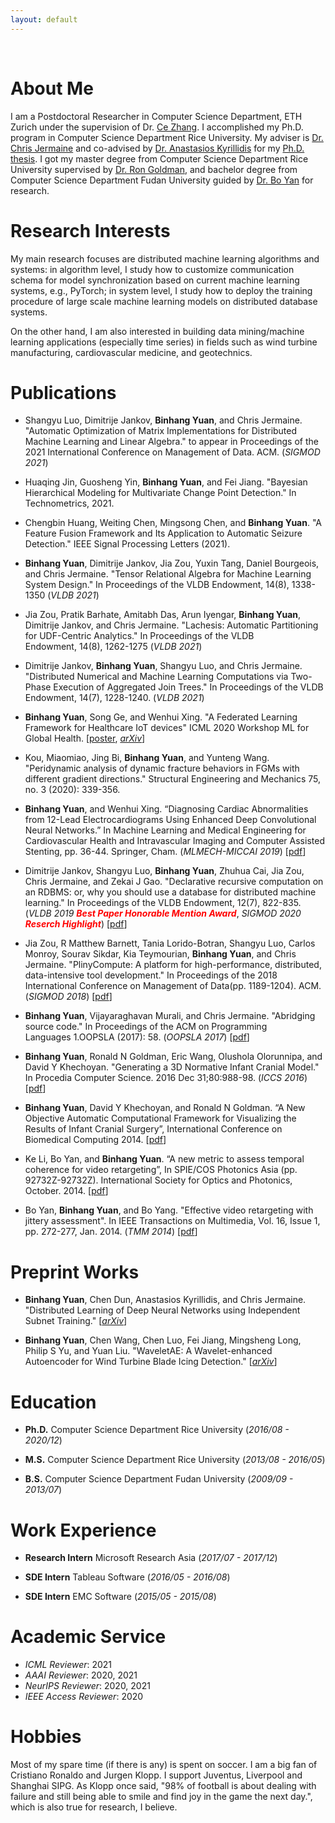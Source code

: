 ```yaml
---
layout: default
---
```


&nbsp;

# About Me  

I am a Postdoctoral Researcher in Computer Science Department, ETH Zurich under the supervision of Dr. [Ce Zhang](https://ds3lab.inf.ethz.ch/members/ce-zhang.html).
I accomplished my Ph.D. program in Computer Science Department Rice University. My adviser is [Dr. Chris Jermaine](https://www.cs.rice.edu/~cmj4/) and co-advised by [Dr. Anastasios Kyrillidis](https://akyrillidis.github.io/) for my [Ph.D. thesis](publications/Thesis.pdf). I got my master degree from Computer Science Department Rice University supervised by [Dr. Ron Goldman](https://www.cs.rice.edu/~rng/), and bachelor degree from Computer Science Department Fudan University guided by  [Dr. Bo Yan](http://homepage.fudan.edu.cn/boyan/in-english/) for research. 


# Research Interests

My main research focuses are distributed machine learning algorithms and systems: in algorithm level, I study how to customize communication schema for model synchronization based on current machine learning systems, e.g., PyTorch; in system level, I study how to deploy the training procedure of large scale machine learning models on distributed database systems.

On the other hand, I am also interested in building data mining/machine learning applications (especially time series) in fields such as wind turbine manufacturing, cardiovascular medicine, and geotechnics.


# Publications

- Shangyu Luo, Dimitrije Jankov, **Binhang Yuan**, and Chris Jermaine. "Automatic Optimization of Matrix Implementations for Distributed Machine Learning and Linear Algebra." to appear in Proceedings of the 2021 International Conference on Management of Data. ACM. (*SIGMOD 2021*)

- Huaqing Jin, Guosheng Yin, **Binhang Yuan**, and Fei Jiang. "Bayesian Hierarchical Modeling for Multivariate Change Point Detection." In Technometrics, 2021. 

- Chengbin Huang, Weiting Chen, Mingsong Chen, and **Binhang Yuan**. "A Feature Fusion Framework and Its Application to Automatic Seizure Detection." IEEE Signal Processing Letters (2021).

- **Binhang Yuan**, Dimitrije Jankov, Jia Zou, Yuxin Tang, Daniel Bourgeois, and Chris Jermaine. "Tensor Relational Algebra for Machine Learning System Design." In Proceedings of the VLDB Endowment, 14(8), 1338-1350 (*VLDB 2021*)

- Jia Zou, Pratik Barhate, Amitabh Das, Arun Iyengar, **Binhang Yuan**, Dimitrije Jankov, and Chris Jermaine. "Lachesis: Automatic Partitioning for UDF-Centric Analytics." In Proceedings of the VLDB Endowment, 14(8), 1262-1275 (*VLDB 2021*) 

- Dimitrije Jankov, **Binhang Yuan**, Shangyu Luo, and Chris Jermaine. "Distributed Numerical and Machine Learning Computations via Two-Phase Execution of Aggregated Join Trees." In Proceedings of the VLDB Endowment, 14(7), 1228-1240. (*VLDB 2021*) 

- **Binhang Yuan**, Song Ge, and Wenhui Xing. "A Federated Learning Framework for Healthcare IoT devices" ICML 2020 Workshop ML for Global Health. \[[poster](publications/2020_ICML_ML4GlobalHealth_Federated_Poster.pdf), *[arXiv](https://arxiv.org/abs/2005.05083)*\]

- Kou, Miaomiao, Jing Bi, **Binhang Yuan**, and Yunteng Wang. "Peridynamic analysis of dynamic fracture behaviors in FGMs with different gradient directions." Structural Engineering and Mechanics 75, no. 3 (2020): 339-356. 

- **Binhang Yuan**, and Wenhui Xing. “Diagnosing Cardiac Abnormalities from 12-Lead Electrocardiograms Using Enhanced Deep Convolutional Neural Networks.” In Machine Learning and Medical Engineering for Cardiovascular Health and Intravascular Imaging and Computer Assisted Stenting, pp. 36-44. Springer, Cham.  (*MLMECH-MICCAI 2019*) \[[pdf](publications/2019_MICCAI_Diagnosing.pdf)\]

- Dimitrije Jankov, Shangyu Luo, **Binhang Yuan**, Zhuhua Cai, Jia Zou, Chris Jermaine, and Zekai J Gao. "Declarative recursive computation on an RDBMS: or, why you should use a database for distributed machine learning." In Proceedings of the VLDB Endowment, 12(7), 822-835. (*VLDB 2019* <strong><em><span style="color:red"> Best Paper Honorable Mention Award</span></em></strong>, *SIGMOD 2020* <strong><em><span style="color:red">Reserch Highlight</span></em></strong>) \[[pdf](publications/2019_VLDB_Declarative.pdf)\]

- Jia Zou, R Matthew Barnett, Tania Lorido-Botran, Shangyu Luo, Carlos Monroy, Sourav Sikdar, Kia Teymourian, **Binhang Yuan**, and Chris Jermaine. "PlinyCompute: A platform for high-performance, distributed, data-intensive tool development." In Proceedings of the 2018 International Conference on Management of Data(pp. 1189-1204). ACM. (*SIGMOD 2018*) \[[pdf](publications/2018_SIGMOD_PlinyCompute.pdf)\]

- **Binhang Yuan**, Vijayaraghavan Murali, and Chris Jermaine. "Abridging source code." In Proceedings of the ACM on Programming Languages 1.OOPSLA (2017): 58. (*OOPSLA 2017*) \[[pdf](publications/2017_OOPSLA_Abridging.pdf)\]

- **Binhang Yuan**, Ronald N Goldman, Eric Wang, Olushola Olorunnipa, and David Y Khechoyan. "Generating a 3D Normative Infant Cranial Model." In Procedia Computer Science. 2016 Dec 31;80:988-98. (*ICCS 2016*) \[[pdf](publications/2016_ICCS_Generating.pdf)\]

- **Binhang Yuan**, David Y Khechoyan, and Ronald N Goldman. “A New Objective Automatic Computational Framework for Visualizing the Results of Infant Cranial Surgery”, International Conference on Biomedical Computing 2014. \[[pdf](publications/2014_ICBC_A.pdf)\]

- Ke Li, Bo Yan, and **Binhang Yuan**. “A new metric to assess temporal coherence for video retargeting”, In SPIE/COS Photonics Asia (pp. 92732Z-92732Z). International Society for Optics and Photonics, October. 2014. \[[pdf](publications/2014_SPIE_A.pdf)\]


- Bo Yan, **Binhang Yuan**, and Bo Yang. "Effective video retargeting with jittery assessment". In IEEE Transactions on Multimedia, Vol. 16, Issue 1, pp. 272-277, Jan. 2014. (*TMM 2014*) \[[pdf](publications/2014_TIM_Effective.pdf)\]



# Preprint Works

- **Binhang Yuan**, Chen Dun, Anastasios Kyrillidis, and Chris Jermaine. "Distributed Learning of Deep Neural Networks using Independent Subnet Training." \[*[arXiv](https://arxiv.org/abs/1910.02120)*\]

- **Binhang Yuan**, Chen Wang, Chen Luo, Fei Jiang, Mingsheng Long, Philip S Yu, and Yuan Liu. "WaveletAE: A Wavelet-enhanced Autoencoder for Wind Turbine Blade Icing Detection." \[*[arXiv](https://arxiv.org/abs/1902.05625)*\]


# Education

- **Ph.D.** Computer Science Department Rice University (*2016/08 - 2020/12*)

- **M.S.** Computer Science Department Rice University (*2013/08 - 2016/05*)

- **B.S.** Computer Science Department Fudan University (*2009/09 - 2013/07*)

# Work Experience

- **Research Intern** Microsoft Research Asia (*2017/07 - 2017/12*)

- **SDE Intern** Tableau Software (*2016/05 - 2016/08*)

- **SDE Intern** EMC Software (*2015/05 - 2015/08*)


# Academic Service 

- *ICML Reviewer*: 2021
- *AAAI Reviewer*: 2020, 2021
- *NeurIPS Reviewer*: 2020, 2021
- *IEEE Access Reviewer*: 2020

# Hobbies

Most of my spare time (if there is any) is spent on soccer. I am a big fan of Cristiano Ronaldo and Jurgen Klopp. I support Juventus, Liverpool and Shanghai SIPG. As Klopp once said, "98% of football is about dealing with failure and still being able to smile and find joy in the game the next day.", which is also true for research, I believe.
